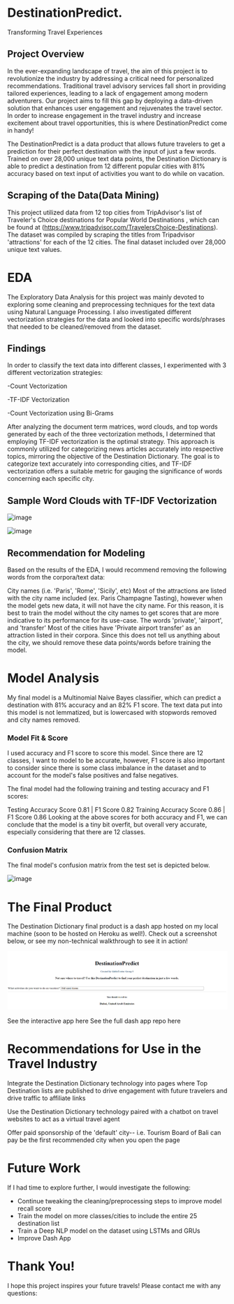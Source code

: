 # DestinationPredict.
Transforming Travel Experiences

## Project Overview
In the ever-expanding landscape of travel, the aim of this project is to revolutionize the industry by addressing a critical need for personalized recommendations. Traditional travel advisory services fall short in providing tailored experiences, leading to a lack of engagement among modern adventurers. Our project aims to fill this gap by deploying a data-driven solution that enhances user engagement and rejuvenates the travel sector. In order to increase engagement in the travel industry and increase excitement about travel opportunities, this is where DestinationPredict come in handy!

The DestinationPredict is a data product that allows future travelers to get a prediction for their perfect destination with the input of just a few words. Trained on over 28,000 unique text data points, the Destination Dictionary is able to predict a destination from 12 different popular cities with 81% accuracy based on text input of activities you want to do while on vacation.

## Scraping of the Data(Data Mining)
This project utilized data from 12 top cities from TripAdvisor's list of Traveler's Choice destinations for Popular World Destinations , which can be found at (https://www.tripadvisor.com/TravelersChoice-Destinations). The dataset was compiled by scraping the titles from Tripadvisor 'attractions' for each of the 12 cities. The final dataset included over 28,000 unique text values.

# EDA

The Exploratory Data Analysis for this project was mainly devoted to exploring some cleaning and preprocessing techniques for the text data using Natural Language Processing. I also investigated different vectorization strategies for the data and looked into specific words/phrases that needed to be cleaned/removed from the dataset.

## Findings
In order to classify the text data into different classes, I experimented with 3 different vectorization strategies:

-Count Vectorization

-TF-IDF Vectorization

-Count Vectorization using Bi-Grams

After analyzing the document term matrices, word clouds, and top words generated by each of the three vectorization methods, I determined that employing TF-IDF vectorization is the optimal strategy. This approach is commonly utilized for categorizing news articles accurately into respective topics, mirroring the objective of the Destination Dictionary. The goal is to categorize text accurately into corresponding cities, and TF-IDF vectorization offers a suitable metric for gauging the significance of words concerning each specific city.

## Sample Word Clouds with TF-IDF Vectorization

![image](https://github.com/jonvis23/DestinationPredict/assets/134020486/a6dbf40a-2c4a-44c6-92be-fe429dafca44)

![image](https://github.com/jonvis23/DestinationPredict/assets/134020486/296627e7-a7c2-400f-a55f-d8752ba302f8)

## Recommendation for Modeling

Based on the results of the EDA, I would recommend removing the following words from the corpora/text data:

City names (i.e. 'Paris', 'Rome', 'Sicily', etc)
Most of the attractions are listed with the city name included (ex. Paris Champagne Tasting), however when the model gets new data, it will not have the city name. For this reason, it is best to train the model without the city names to get scores that are more indicative to its performance for its use-case.
The words 'private', 'airport', and 'transfer'
Most of the cities have 'Private airport transfer' as an attraction listed in their corpora. Since this does not tell us anything about the city, we should remove these data points/words before training the model.


# Model Analysis
My final model is a Multinomial Naive Bayes classifier, which can predict a destination with 81% accuracy and an 82% F1 score. The text data put into this model is not lemmatized, but is lowercased with stopwords removed and city names removed.

### Model Fit & Score
I used accuracy and F1 score to score this model. Since there are 12 classes, I want to model to be accurate, however, F1 score is also important to consider since there is some class imbalance in the dataset and to account for the model's false positives and false negatives.

The final model had the following training and testing accuracy and F1 scores:

Testing Accuracy Score 0.81 | F1 Score 0.82
Training Accuracy Score 0.86 | F1 Score 0.86
Looking at the above scores for both accuracy and F1, we can conclude that the model is a tiny bit overfit, but overall very accurate, especially considering that there are 12 classes.

### Confusion Matrix
The final model's confusion matrix from the test set is depicted below.

![image](https://github.com/jonvis23/DestinationPredict/assets/134020486/415e7b07-aa3f-47d9-9633-1dbd72ed3981)

# The Final Product
The Destination Dictionary final product is a dash app hosted on my local machine (soon to be hosted on Heroku as well!). Check out a screenshot below, or see my non-technical walkthrough to see it in action!

![image](Images/image.png)

See the interactive app here See the full dash app repo here

# Recommendations for Use in the Travel Industry
Integrate the Destination Dictionary technology into pages where Top Destination lists are published to drive engagement with future travelers and drive traffic to affiliate links

Use the Destination Dictionary technology paired with a chatbot on travel websites to act as a virtual travel agent

Offer paid sponsorship of the 'default' city-- i.e. Tourism Board of Bali can pay be the first recommended city when you open the page

# Future Work
If I had time to explore further, I would investigate the following:

* Continue tweaking the cleaning/preprocessing steps to improve model recall score
* Train the model on more classes/cities to include the entire 25 destination list
* Train a Deep NLP model on the dataset using LSTMs and GRUs
* Improve Dash App

  
# Thank You!
I hope this project inspires your future travels! Please contact me with any questions:



